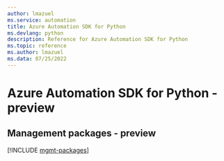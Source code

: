```yaml
---
author: lmazuel
ms.service: automation
title: Azure Automation SDK for Python
ms.devlang: python
description: Reference for Azure Automation SDK for Python
ms.topic: reference
ms.author: lmazuel
ms.data: 07/25/2022
---
```

# Azure Automation SDK for Python - preview

## Management packages - preview
[!INCLUDE [mgmt-packages](automation-mgmt-index.md)]